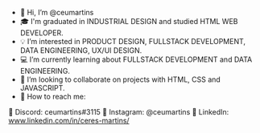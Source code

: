 - 👋 Hi, I’m @ceumartins
- :mortar_board: I'm graduated in INDUSTRIAL DESIGN and studied HTML WEB DEVELOPER.
- :bulb: I’m interested in PRODUCT DESIGN, FULLSTACK DEVELOPMENT, DATA ENGINEERING, UX/UI DESIGN.
- :computer: I’m currently learning about FULLSTACK DEVELOPMENT and DATA ENGINEERING.
- :hammer: I’m looking to collaborate on projects with HTML, CSS and JAVASCRIPT.
- :e-mail: How to reach me:

:small_blue_diamond: Discord: ceumartins#3115
:small_blue_diamond: Instagram: @ceumartins
:small_blue_diamond: LinkedIn: www.linkedin.com/in/ceres-martins/

<!---
ceumartins/ceumartins is a ✨ special ✨ repository because its `README.md` (this file) appears on your GitHub profile.
You can click the Preview link to take a look at your changes.
--->
